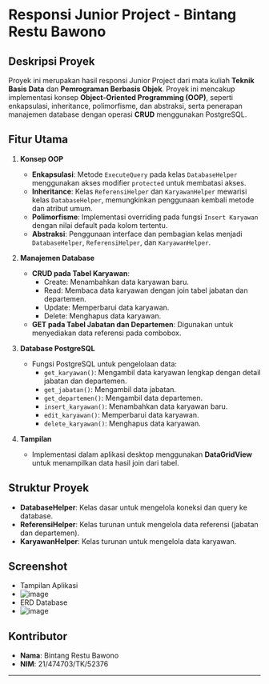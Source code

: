 # Responsi Junior Project - Bintang Restu Bawono

## Deskripsi Proyek
Proyek ini merupakan hasil responsi Junior Project dari mata kuliah **Teknik Basis Data** dan **Pemrograman Berbasis Objek**. Proyek ini mencakup implementasi konsep **Object-Oriented Programming (OOP)**, seperti enkapsulasi, inheritance, polimorfisme, dan abstraksi, serta penerapan manajemen database dengan operasi **CRUD** menggunakan PostgreSQL.

## Fitur Utama
1. **Konsep OOP**
   - **Enkapsulasi**: Metode `ExecuteQuery` pada kelas `DatabaseHelper` menggunakan akses modifier `protected` untuk membatasi akses.
   - **Inheritance**: Kelas `ReferensiHelper` dan `KaryawanHelper` mewarisi kelas `DatabaseHelper`, memungkinkan penggunaan kembali metode dan atribut umum.
   - **Polimorfisme**: Implementasi overriding pada fungsi `Insert Karyawan` dengan nilai default pada kolom tertentu.
   - **Abstraksi**: Penggunaan interface dan pembagian kelas menjadi `DatabaseHelper`, `ReferensiHelper`, dan `KaryawanHelper`.

2. **Manajemen Database**
   - **CRUD pada Tabel Karyawan**:
     - Create: Menambahkan data karyawan baru.
     - Read: Membaca data karyawan dengan join tabel jabatan dan departemen.
     - Update: Memperbarui data karyawan.
     - Delete: Menghapus data karyawan.
   - **GET pada Tabel Jabatan dan Departemen**: Digunakan untuk menyediakan data referensi pada combobox.

3. **Database PostgreSQL**
   - Fungsi PostgreSQL untuk pengelolaan data:
     - `get_karyawan()`: Mengambil data karyawan lengkap dengan detail jabatan dan departemen.
     - `get_jabatan()`: Mengambil data jabatan.
     - `get_departemen()`: Mengambil data departemen.
     - `insert_karyawan()`: Menambahkan data karyawan baru.
     - `edit_karyawan()`: Memperbarui data karyawan.
     - `delete_karyawan()`: Menghapus data karyawan.

4. **Tampilan**
   - Implementasi dalam aplikasi desktop menggunakan **DataGridView** untuk menampilkan data hasil join dari tabel.

## Struktur Proyek
- **DatabaseHelper**: Kelas dasar untuk mengelola koneksi dan query ke database.
- **ReferensiHelper**: Kelas turunan untuk mengelola data referensi (jabatan dan departemen).
- **KaryawanHelper**: Kelas turunan untuk mengelola data karyawan.

## Screenshot
- Tampilan Aplikasi
- ![image](https://github.com/user-attachments/assets/5c6c1d9c-aa14-44f0-bd8e-9fdc44366407)
- ERD Database
- ![image](https://github.com/user-attachments/assets/1b346f3f-9935-48c0-8175-aba230c1c375)


## Kontributor
- **Nama**: Bintang Restu Bawono
- **NIM**: 21/474703/TK/52376

---
